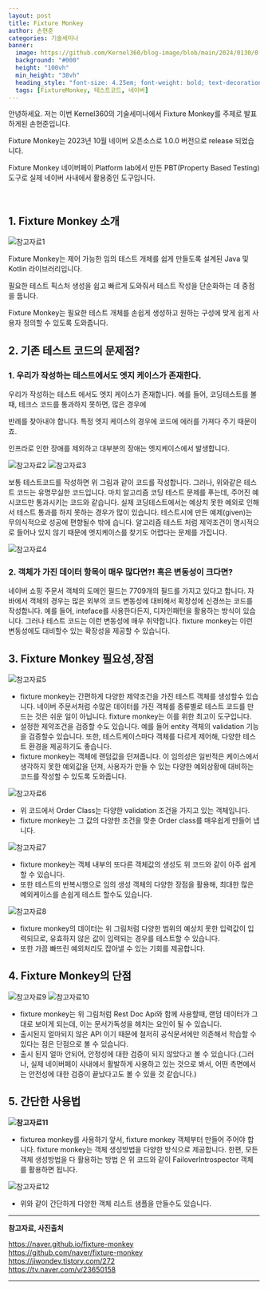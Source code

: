 ```yaml
---
layout: post
title: Fixture Monkey
author: 손현준
categories: 기술세미나
banner:
  image: https://github.com/Kernel360/blog-image/blob/main/2024/0130/0.png?raw=true?raw=true
  background: "#000"
  height: "100vh"
  min_height: "38vh"
  heading_style: "font-size: 4.25em; font-weight: bold; text-decoration: underline"
  tags: [FixtureMonkey, 테스트코드, 네이버]
---
```


안녕하세요. 저는 이번 Kernel360의 기술세미나에서 Fixture Monkey를 주제로 발표하게된 손현준입니다.

Fixture Monkey는 2023년 10월 네이버 오픈소스로 1.0.0 버전으로 release 되었습니다.

Fixture Monkey 네이버페이 Platform lab에서 만든 PBT(Property Based Testing) 도구로 실제 네이버 사내에서 활용중인 도구입니다.

<br>

## 1. Fixture Monkey 소개
![참고자료1](https://github.com/Kernel360/blog-image/blob/main/2024/0130/1.png?raw=true?raw=true)

Fixture Monkey는 제어 가능한 임의 테스트 개체를 쉽게 만들도록 설계된 Java 및 Kotlin 라이브러리입니다.

필요한 테스트 픽스처 생성을 쉽고 빠르게 도와줘서 테스트 작성을 단순화하는 데 중점을 둡니다. 

Fixture Monkey는 필요한 테스트 개체를 손쉽게 생성하고 원하는 구성에 맞게 쉽게 사용자 정의할 수 있도록 도와줍니다.



## 2. 기존 테스트 코드의 문제점?


### 1. 우리가 작성하는 테스트에서도 엣지 케이스가 존재한다.

우리가 작성하는 테스트 에서도 엣지 케이스가 존재합니다. 예를 들어, 코딩테스트를 볼 때, 테크스 코드를 통과하지 못하면, 많은 경우에

반례를 찾아내야 합니다. 특정 엣지 케이스의 경우에 코드에 에러를 가져다 주기 때문이죠.

인프라로 인한 장애를 제외하고 대부분의 장애는 엣지케이스에서 발생합니다.

![참고자료2](https://raw.githubusercontent.com/Kernel360/blog-image/main/2024/0130/2.png?raw=true?raw=true)
![참고자료3](https://raw.githubusercontent.com/Kernel360/blog-image/main/2024/0130/3.png?raw=true?raw=true)

보통 테스트코드를 작성하면 위 그림과 같이 코드를 작성합니다. 그러나, 위와같은 테스트 코드는
유명무실한 코드입니다. 마치 알고리즘 코딩 테스트 문제를 푸는데, 주어진 예시코드만 통과시키는
코드와 같습니다. 실제 코딩테스트에서는 예상치 못한 예외로 인해서 테스트 통과를 하지 못하는 경우가 많이 있습니다. 테스트시에 만든 예제(given)는 무의식적으로 성공에 편향될수 밖에 습니다. 알고리즘 테스트 처럼 제약조건이 명시적으로 들어나 있지 않기 때문에 엣지케이스를 찾기도 어렵다는 문제를 가집니다.


![참고자료4](https://raw.githubusercontent.com/Kernel360/blog-image/main/2024/0130/4.png?raw=true)

### 2. 객체가 가진 데이터 항목이 매우 많다면?! 혹은 변동성이 크다면?

네이버 쇼핑 주문서 객체의 도메인 필드는 7709개의 필드를 가지고 있다고 합니다.
자바에서 객체의 경우는 많은 외부의 코드 변동성에 대비해서 확장성에 신경쓰는 코드를 작성합니다. 예를 들어, inteface를 사용한다든지, 디자인패턴을 활용하는 방식이 있습니다. 그러나 테스트 코드는 이런 변동성에 매우 취약합니다. fixture monkey는 이런 변동성에도 대비할수 있는 확장성을 제공할 수 있습니다.

## 3. Fixture Monkey 필요성,장점

![참고자료5](https://raw.githubusercontent.com/Kernel360/blog-image/main/2024/0130/5.png?raw=true)

  - fixture monkey는 간편하게 다양한 제약조건을 가진 테스트 객체를 생성할수 있습니다. 네이버 주문서처럼 수많은 데이터를 가진 객체를 종류별로 테스트 코드를 만드는 것은 쉬운 일이 아닙니다. fixture monkey는 이를 위한 최고이 도구입니다.
  - 설정한 제약조건을 검증할 수도 있습니다. 예를 들어 entity 객체의 validation 기능을 검증할수 있습니다. 또한, 테스트케이스마다 객체를 다르게 제어해, 다양한 테스트 환경을 제공하기도 좋습니다.
  - fixture monkey는 객체에 랜덤값을 던져줍니다. 이 임의성은 일반적은 케이스에서 생각하지 못한 예외값을 던져, 사용자가 만들 수 있는 다양한 예외상황에 대비하는 코드를 작성할 수 있도록 도와줍니다.

![참고자료6](https://raw.githubusercontent.com/Kernel360/blog-image/main/2024/0130/6.png?raw=true)

  - 위 코드에서 Order Class는 다양한 validation 조건을 가지고 있는 객체입니다.
  - fixture monkey는 그 값의 다양한 조건을 맞춘 Order class를 매우쉽게 만들어 냅니다.

![참고자료7](https://raw.githubusercontent.com/Kernel360/blog-image/main/2024/0130/7.png?raw=true)

  - fixture monkey는 객체 내부의 또다른 객체값의 생성도 위 코드와 같이 아주 쉽게 할 수 있습니다.
  - 또한 테스트의 반복시행으로 임의 생성 객체의 다양한 장점을 활용해, 최대한 많은 예외케이스를 손쉽게 테스트 할수도 있습니다.

![참고자료8](https://raw.githubusercontent.com/Kernel360/blog-image/main/2024/0130/8.png?raw=true)

  - fixture monkey의 데이터는 위 그림처럼 다양한 범위의 예상치 못한 입력값이 입력되므로, 유효하지 않은 값이 입력되는 경우를 테스트할 수 있습니다.
  - 또한 가끔 빠뜨린 예외처리도 잡아낼 수 있는 기회를 제공합니다.

## 4. Fixture Monkey의 단점
![참고자료9](https://raw.githubusercontent.com/Kernel360/blog-image/main/2024/0130/9.png?raw=true)
![참고자료10](https://raw.githubusercontent.com/Kernel360/blog-image/main/2024/0130/10.png?raw=true)

  - fixture monkey는 위 그림처럼 Rest Doc Api와 함께 사용할때, 랜덤 데이터가 그대로 보이게 되는데, 이는 문서가독성을 헤치는 요인이 될 수 있습니다.
  - 출시된지 얼마되지 않은 API 이기 때문에 철저히 공식문서에만 의존해서 학습할 수 있다는 점은 단점으로 볼 수 있습니다.
  - 출시 된지 얼마 안되어, 안정성에 대한 검증이 되지 않았다고 볼 수 있습니다.(그러나, 실제 네이버페이 사내에서 활발하게 사용하고 있는 것으로 봐서, 어떤 측면에서는 안전성에 대한 검증이 끝났다고도 볼 수 있을 것 같습니다.)

## 5. 간단한 사용법

**![참고자료11](https://raw.githubusercontent.com/Kernel360/blog-image/main/2024/0130/11.png?raw=true)**

  - fixturea monkey를 사용하기 앞서, fixture monkey 객체부터 만들어 주어야 합니다. fixture monkey는 객체 생성방법을 다양한 방식으로 제공합니다. 한편, 모든 객체 생성방법을 다 활용하는 방법 은 위 코드와 같이 FailoverIntrospector 객체를 활용하면 됩니다.

![참고자료12](https://raw.githubusercontent.com/Kernel360/blog-image/main/2024/0130/12.png?raw=true)

  - 위와 같이 간단하게 다양한 객체 리스트 샘플을 만들수도 있습니다.

---
**참고자료, 사진출처** 

https://naver.github.io/fixture-monkey <br>
https://github.com/naver/fixture-monkey <br>
https://jiwondev.tistory.com/272 <br>
https://tv.naver.com/v/23650158

---
